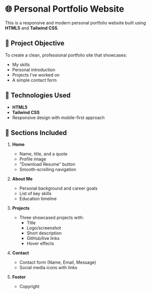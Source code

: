 # 🌐 Personal Portfolio Website

This is a responsive and modern personal portfolio website built using **HTML5** and **Tailwind CSS**.

## 📌 Project Objective

To create a clean, professional portfolio site that showcases:
- My skills
- Personal introduction
- Projects I’ve worked on
- A simple contact form

## 🔧 Technologies Used

- **HTML5**
- **Tailwind CSS**
- Responsive design with mobile-first approach

## 🧩 Sections Included

1. **Home**
   - Name, title, and a quote
   - Profile image
   - "Download Resume" button
   - Smooth-scrolling navigation

2. **About Me**
   - Personal background and career goals
   - List of key skills
   - Education timeline

3. **Projects**
   - Three showcased projects with:
     - Title
     - Logo/screenshot
     - Short description
     - GitHub/live links
     - Hover effects

4. **Contact**
   - Contact form (Name, Email, Message)
   - Social media icons with links

5. **Footer**
   - Copyright
